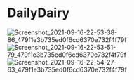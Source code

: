 # DailyDairy
![Screenshot_2021-09-16-22-53-38-86_479f1e3b735ed0f6cd6370e732f4f79f](https://user-images.githubusercontent.com/83859841/133658482-8d01c1a6-7a72-44fd-96d8-db1fe052d74c.jpg)
![Screenshot_2021-09-16-22-53-51-79_479f1e3b735ed0f6cd6370e732f4f79f](https://user-images.githubusercontent.com/83859841/133658723-23ba538c-7146-4e13-b926-50101d7736e7.jpg)
![Screenshot_2021-09-16-22-54-27-63_479f1e3b735ed0f6cd6370e732f4f79f](https://user-images.githubusercontent.com/83859841/133658854-82942f4b-d83f-462a-9b3d-196929ea9929.jpg)
